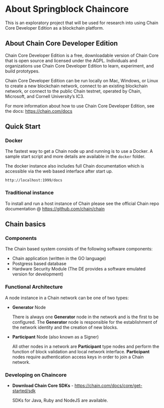 # About Springblock Chaincore
This is an exploratory project that will be used for research into using Chain Core Developer Edition as a blockchain platform.

## About Chain Core Developer Edition
Chain Core Developer Edition is a free, downloadable version of Chain Core that is open source and licensed under the AGPL. Individuals and organizations use Chain Core Developer Edition to learn, experiment, and build prototypes.

Chain Core Developer Edition can be run locally on Mac, Windows, or Linux to create a new blockchain network, connect to an existing blockchain network, or connect to the public Chain testnet, operated by Chain, Microsoft, and Cornell University’s IC3.

For more information about how to use Chain Core Developer Edition, see the docs: https://chain.com/docs

## Quick Start

### Docker
The fastest way to get a Chain node up and running is to use a Docker. A sample start script and more details are available in the ``docker`` folder.

The docker instance also includes full Chain documentation which is accessible via the web based interface after start up.
```
http://localhost:1999/docs
```

### Traditional instance
To install and run a host instance of Chain please see the official Chain repo documentation @ https://github.com/chain/chain

## Chain basics

### Components
The Chain based system consists of the following software components:
* Chain application (written in the GO language)
* Postgress based database
* Hardware Security Module (The DE provides a software emulated version for development)

### Functional Architecture
A node instance in a Chain network can be one of two types:

* **Generator** Node

   There is always one **Generator** node in the network and is the first to be configured.
   The **Generator** node is responsible for the establishment of the network identity and the creation of new blocks.

* **Participant** Node (also known as a Signer)

   All other nodes in a network are **Participant** type nodes and perform the function of block validation and local network interface.
   **Participant** nodes require authentication access keys in order to join a Chain network.

### Developing on Chaincore

* **Download Chain Core SDKs** - https://chain.com/docs/core/get-started/sdk

   SDKs for Java, Ruby and NodeJS are available.